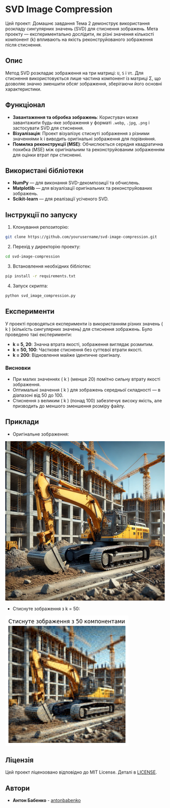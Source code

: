 
# SVD Image Compression

Цей проект: Домашнє завдання Тема 2 демонструє використання розкладу сингулярних значень (SVD) для стиснення зображень. Мета проекту — експериментально дослідити, як різні значення кількості компонент (k) впливають на якість реконструйованого зображення після стиснення.

## Опис

Метод SVD розкладає зображення на три матриці: `U`, `S` і `Vt`. Для стиснення використовується лише частина компонент із матриці Σ, що дозволяє значно зменшити обсяг зображення, зберігаючи його основні характеристики.

## Функціонал

- **Завантаження та обробка зображень**: Користувач може завантажити будь-яке зображення у форматі `.webp`, `.jpg`, `.png` і застосувати SVD для стиснення.
- **Візуалізація**: Проект візуалізує стиснуті зображення з різними значеннями k і виводить оригінальні зображення для порівняння.
- **Помилка реконструкції (MSE)**: Обчислюється середня квадратична похибка (MSE) між оригінальним та реконструйованим зображенням для оцінки втрат при стисненні.

## Використані бібліотеки

- **NumPy** — для виконання SVD-декомпозиції та обчислень.
- **Matplotlib** — для візуалізації оригінальних та реконструйованих зображень.
- **Scikit-learn** — для реалізації усіченого SVD.

## Інструкції по запуску

1. Клонування репозиторію:

```bash
git clone https://github.com/yourusername/svd-image-compression.git
```

2. Перехід у директорію проекту:

```bash
cd svd-image-compression
```

3. Встановлення необхідних бібліотек:

```bash
pip install -r requirements.txt
```

4. Запуск скрипта:

```bash
python svd_image_compression.py
```

## Експерименти

У проекті проводяться експерименти із використанням різних значень \( k \) (кількість сингулярних значень) для стиснення зображень. Було проведено такі експерименти:

- **k = 5, 20**: Значна втрата якості, зображення виглядає розмитим.
- **k = 50, 100**: Часткове стиснення без суттєвої втрати якості.
- **k = 200**: Відновлення майже ідентичне оригіналу.

### Висновки

- При малих значеннях \( k \) (менше 20) помітно сильну втрату якості зображення.
- Оптимальні значення \( k \) для зображень середньої складності — в діапазоні від 50 до 100.
- Стиснення з великим \( k \) (понад 100) забезпечує високу якість, але призводить до меншого зменшення розміру файлу.

## Приклади

- Оригінальне зображення:

![Original](DALL_1.webp)

- Стиснуте зображення з k = 50:

![Compressed](DALL_1_k50.png)

## Ліцензія

Цей проект ліцензовано відповідно до MIT License. Деталі в [LICENSE](LICENSE).

## Автори

- **Антон Бабенко** - [antonbabenko](https://github.com/antonbabenko)
